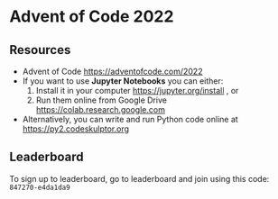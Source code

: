 # Advent of Code 2022

## Resources

* Advent of Code <https://adventofcode.com/2022>
* If you want to use **Jupyter Notebooks** you can either:
  1. Install it in your computer <https://jupyter.org/install> , or
  1. Run them online from Google Drive <https://colab.research.google.com>
* Alternatively, you can write and run Python code online at <https://py2.codeskulptor.org>

## Leaderboard

To sign up to leaderboard, go to leaderboard and join using this code: `847270-e4da1da9`

